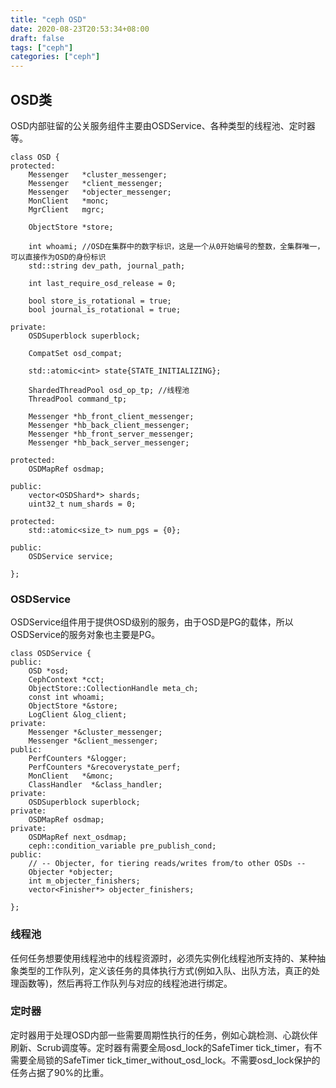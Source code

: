 ```yaml
---
title: "ceph OSD"
date: 2020-08-23T20:53:34+08:00
draft: false
tags: ["ceph"]
categories: ["ceph"]
---
```



## OSD类

OSD内部驻留的公关服务组件主要由OSDService、各种类型的线程池、定时器等。

```
class OSD {
protected:
    Messenger   *cluster_messenger;
    Messenger   *client_messenger;
    Messenger   *objecter_messenger;
    MonClient   *monc;
    MgrClient   mgrc;

    ObjectStore *store;

    int whoami; //OSD在集群中的数字标识，这是一个从0开始编号的整数，全集群唯一，可以直接作为OSD的身份标识
    std::string dev_path, journal_path;

    int last_require_osd_release = 0;

    bool store_is_rotational = true;
    bool journal_is_rotational = true;

private:
    OSDSuperblock superblock;

    CompatSet osd_compat;

    std::atomic<int> state{STATE_INITIALIZING};

    ShardedThreadPool osd_op_tp; //线程池
    ThreadPool command_tp;

    Messenger *hb_front_client_messenger;
    Messenger *hb_back_client_messenger;
    Messenger *hb_front_server_messenger;
    Messenger *hb_back_server_messenger;

protected:
    OSDMapRef osdmap;

public:
    vector<OSDShard*> shards;
    uint32_t num_shards = 0;

protected:
    std::atomic<size_t> num_pgs = {0};

public:
    OSDService service;

};
```

### OSDService

OSDService组件用于提供OSD级别的服务，由于OSD是PG的载体，所以OSDService的服务对象也主要是PG。

```
class OSDService {
public:
    OSD *osd;
    CephContext *cct;
    ObjectStore::CollectionHandle meta_ch;
    const int whoami;
    ObjectStore *&store;
    LogClient &log_client;
private:
    Messenger *&cluster_messenger;
    Messenger *&client_messenger;
public:
    PerfCounters *&logger;
    PerfCounters *&recoverystate_perf;
    MonClient   *&monc;
    ClassHandler  *&class_handler;
private:
    OSDSuperblock superblock;
private:
    OSDMapRef osdmap;
private:
    OSDMapRef next_osdmap;
    ceph::condition_variable pre_publish_cond;
public:
    // -- Objecter, for tiering reads/writes from/to other OSDs --
    Objecter *objecter;
    int m_objecter_finishers;
    vector<Finisher*> objecter_finishers;

};
```
### 线程池

任何任务想要使用线程池中的线程资源时，必须先实例化线程池所支持的、某种抽象类型的工作队列，定义该任务的具体执行方式(例如入队、出队方法，真正的处理函数等)，然后再将工作队列与对应的线程池进行绑定。

### 定时器

定时器用于处理OSD内部一些需要周期性执行的任务，例如心跳检测、心跳伙伴刷新、Scrub调度等。定时器有需要全局osd_lock的SafeTimer tick_timer，有不需要全局锁的SafeTimer tick_timer_without_osd_lock。不需要osd_lock保护的任务占据了90%的比重。


